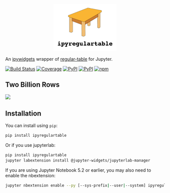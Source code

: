 <p align="center">
<img src="docs/img/logo.png" width=200></img>
</p>

An [ipywidgets](https://github.com/jupyter-widgets/ipywidgets) wrapper of [regular-table](https://github.com/jpmorganchase/regular-table/blob/master/README.md) for Jupyter.

[![Build Status](https://dev.azure.com/tpaine154/jupyter/_apis/build/status/timkpaine.ipyregulartable?branchName=master)](https://dev.azure.com/tpaine154/jupyter/_build/latest?definitionId=34&branchName=master)
[![Coverage](https://img.shields.io/azure-devops/coverage/tpaine154/jupyter/34/master)](https://dev.azure.com/tpaine154/jupyter/_build?definitionId=34&_a=summary)
[![PyPI](https://img.shields.io/pypi/l/ipyregulartable.svg)](https://pypi.python.org/pypi/ipyregulartable)
[![PyPI](https://img.shields.io/pypi/v/ipyregulartable.svg)](https://pypi.python.org/pypi/ipyregulartable)
[![npm](https://img.shields.io/npm/v/ipyregulartable.svg)](https://www.npmjs.com/package/ipyregulartable)


## Two Billion Rows
![](https://raw.githubusercontent.com/timkpaine/ipyregulartable/main/docs/img/twobillion.gif)

## Installation

You can install using `pip`:

```bash
pip install ipyregulartable
```

Or if you use jupyterlab:

```bash
pip install ipyregulartable
jupyter labextension install @jupyter-widgets/jupyterlab-manager
```

If you are using Jupyter Notebook 5.2 or earlier, you may also need to enable
the nbextension:
```bash
jupyter nbextension enable --py [--sys-prefix|--user|--system] ipyregulartable
```
